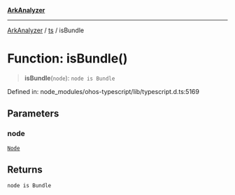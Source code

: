 [**ArkAnalyzer**](../../../../README.md)

***

[ArkAnalyzer](../../../../globals.md) / [ts](../README.md) / isBundle

# Function: isBundle()

> **isBundle**(`node`): `node is Bundle`

Defined in: node\_modules/ohos-typescript/lib/typescript.d.ts:5169

## Parameters

### node

[`Node`](../interfaces/Node.md)

## Returns

`node is Bundle`
